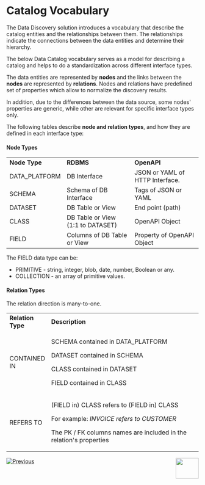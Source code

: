 <web>

# Catalog Vocabulary

The Data Discovery solution introduces a vocabulary that describe the catalog entities and the relationships between them. The relationships indicate the connections between the data entities and determine their hierarchy.

The below Data Catalog vocabulary serves as a model for describing a catalog and helps to do a standardization across different interface types. 

The data entities are represented by **nodes** and the links between the **nodes** are represented by **relations**. Nodes and relations have predefined set of properties which allow to normalize the discovery results. 

In addition, due to the differences between the data source, some nodes' properties are generic, while other are relevant for specific interface types only.

The following tables describe **node and relation types**, and how they are defined in each interface type:

#### Node Types

<table style="border-collapse: collapse; width: 100%;">
<tbody>
<tr>
<td style="width: 20%;"><strong>Node Type</strong></td>
<td style="width: 40%;"><strong>RDBMS</strong></td>
<td style="width: 40%;"><strong>OpenAPI</strong></td>
</tr>
<tr>
<td>DATA_PLATFORM</td>
<td>DB Interface</td>
<td>JSON or YAML of HTTP Interface.</td>
</tr>
<tr>
<td>SCHEMA</td>
<td>Schema of DB Interface</td>
<td>Tags of JSON or YAML</td>
</tr>
<tr>
<td>DATASET</td>
<td>DB Table or View</td>
<td>End point (path)</td>
</tr>
<tr>
<td>CLASS</td>
<td>DB Table or View (1:1 to DATASET)</td>
<td>OpenAPI Object</td>
</tr>
<tr>
<td>FIELD</td>
<td>Columns of DB Table or View</td>
<td>Property of OpenAPI Object</td>
</tr>
</tbody>
</table>

The FIELD data type can be:

* PRIMITIVE - string, integer, blob, date, number, Boolean or any.
* COLLECTION - an array of primitive values.

#### Relation Types

The relation direction is many-to-one.

<table style="border-collapse: collapse; width: 100%;">
<tbody>
<tr>
<td style="width: 20%;"><strong>Relation Type</strong></td>
<td style="width: 80%;"><strong>Description</strong></td>
</tr>
<tr>
<td style="width: 20%;">CONTAINED IN</td>
<td style="width: 80%;">
<p>SCHEMA contained in DATA_PLATFORM</p>
<p>DATASET contained in SCHEMA</p>
<p>CLASS contained in DATASET</p>
<p>FIELD contained in CLASS</p>
</td>
</tr>
<tr>
<td style="width: 20%;">REFERS TO</td>
<td style="width: 80%;">
<p>(FIELD in) CLASS refers to (FIELD in) CLASS</p>
<p>For example: <em>INVOICE refers to CUSTOMER</em></p>
<p>The PK / FK columns names are included in the relation's properties</p>
</td>
</tr>
</tbody>
</table>





[![Previous](/articles/images/Previous.png)](01_discovery_overview.md)[<img align="right" width="60" height="54" src="/articles/images/Next.png">](03_discovery_process.md) 

</web>

